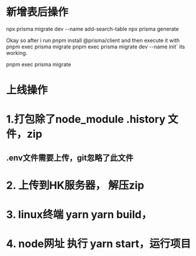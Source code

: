 # 新增表后操作
npx prisma migrate dev --name add-search-table
npx prisma generate


Okay so after i run pnpm install 
@prisma/client and then execute it with 
pnpm exec prisma migrate pnpm exec 
prisma migrate dev --name init` its working.


pnpm exec prisma migrate



# 上线操作
# 1.打包除了node_module .history 文件，zip
## .env文件需要上传，git忽略了此文件
# 2. 上传到HK服务器， 解压zip
# 3. linux终端 yarn yarn build，
# 4. node网址 执行 yarn start，运行项目